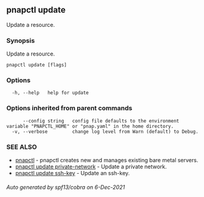 ## pnapctl update

Update a resource.

### Synopsis

Update a resource.

```
pnapctl update [flags]
```

### Options

```
  -h, --help   help for update
```

### Options inherited from parent commands

```
      --config string   config file defaults to the environment variable "PNAPCTL_HOME" or "pnap.yaml" in the home directory.
  -v, --verbose         change log level from Warn (default) to Debug.
```

### SEE ALSO

* [pnapctl](pnapctl.md)	 - pnapctl creates new and manages existing bare metal servers.
* [pnapctl update private-network](pnapctl_update_private-network.md)	 - Update a private network.
* [pnapctl update ssh-key](pnapctl_update_ssh-key.md)	 - Update an ssh-key.

###### Auto generated by spf13/cobra on 6-Dec-2021
